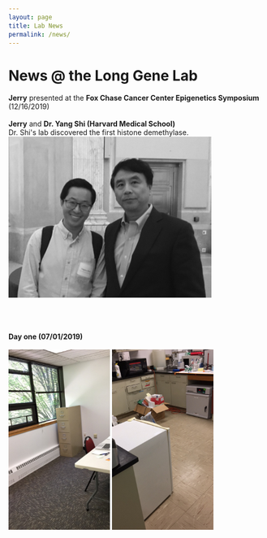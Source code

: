 ```yaml
---
layout: page
title: Lab News
permalink: /news/
--- 
```


# News @ the Long Gene Lab<br>
 **Jerry** presented at the **Fox Chase Cancer Center Epigenetics Symposium** (12/16/2019)<br>
  <br>
 **Jerry** and **Dr. Yang Shi (Harvard Medical School)**<br>
 Dr. Shi's lab discovered the first histone demethylase.<br>
 <img width="400" src="/img/Fox_01.png" data-action="zoom">
  <br>
  <br>
  <br>
  <br>
 
**Day one (07/01/2019)**<br>
 <br>
<img width="200" src="/img/Day1_1.jpg" data-action="zoom">
<img width="200" src="/img/Day1_2.jpg" data-action="zoom">


